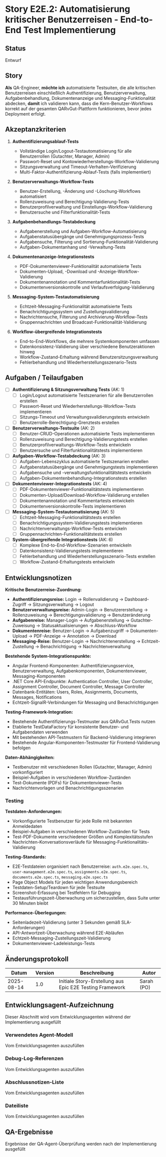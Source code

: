 # Story E2E.2: Automatisierung kritischer Benutzerreisen - End-to-End Test Implementierung

## Status

Entwurf

## Story

**Als** QA-Engineer,
**möchte ich** automatisierte Testsuiten, die alle kritischen Benutzerreisen einschließlich Authentifizierung, Benutzerverwaltung, Aufgabenbehandlung, Dokumentenanzeige und Messaging-Funktionalität abdecken,
**damit** ich validieren kann, dass die Kern-Benutzer-Workflows korrekt auf der gesamten QARvGut-Plattform funktionieren, bevor jedes Deployment erfolgt.

## Akzeptanzkriterien

1. **Authentifizierungsablauf-Tests**
   - Vollständige Login/Logout-Testautomatisierung für alle Benutzerrollen (Gutachter, Manager, Admin)
   - Passwort-Reset und Kontowiederherstellungs-Workflow-Validierung
   - Sitzungsverwaltung und Timeout-Verhalten-Verifizierung
   - Multi-Faktor-Authentifizierung-Ablauf-Tests (falls implementiert)

2. **Benutzerverwaltungs-Workflow-Tests**
   - Benutzer-Erstellung, -Änderung und -Löschung-Workflows automatisiert
   - Rollenzuweisung und Berechtigung-Validierung-Tests
   - Benutzerprofilverwaltung und Einstellungs-Workflow-Validierung
   - Benutzersuche und Filterfunktionalität-Tests

3. **Aufgabenbehandlungs-Testabdeckung**
   - Aufgabenerstellung und Aufgaben-Workflow-Automatisierung
   - Aufgabenstatusübergänge und Genehmigungsprozess-Tests
   - Aufgabensuche, Filterung und Sortierung-Funktionalität-Validierung
   - Aufgaben-Dokumentanhang und -Verwaltung-Tests

4. **Dokumentenanzeige-Integrationstests**
   - PDF-Dokumentenviewer-Funktionalität automatisierte Tests
   - Dokumenten-Upload, -Download und -Anzeige-Workflow-Validierung
   - Dokumentenannotation und Kommentarfunktionalität-Tests
   - Dokumentenversionskontrolle und Verlaufsverfolgung-Validierung

5. **Messaging-System-Testautomatisierung**
   - Echtzeit-Messaging-Funktionalität automatisierte Tests
   - Benachrichtigungssystem und Zustellungsvalidierung
   - Nachrichtensuche, Filterung und Archivierung-Workflow-Tests
   - Gruppennachrichten und Broadcast-Funktionalität-Validierung

6. **Workflow-übergreifende Integrationstests**
   - End-to-End-Workflows, die mehrere Systemkomponenten umfassen
   - Datenkonsistenz-Validierung über verschiedene Benutzeraktionen hinweg
   - Workflow-Zustand-Erhaltung während Benutzersitzungsverwaltung
   - Fehlerbehandlung und Wiederherstellungsszenario-Tests

## Aufgaben / Teilaufgaben

- [ ] **Authentifizierung & Sitzungsverwaltung Tests** (AK: 1)
  - [ ] Login/Logout automatisierte Testszenarien für alle Benutzerrollen erstellen
  - [ ] Passwort-Reset und Wiederherstellungs-Workflow-Tests implementieren
  - [ ] Sitzungs-Timeout und Verwaltungsvalidierungstests entwickeln
  - [ ] Benutzerrolle-Berechtigung-Grenztests erstellen

- [ ] **Benutzerverwaltungs-Testsuite** (AK: 2)
  - [ ] Benutzer-CRUD-Operationen automatisierte Tests implementieren
  - [ ] Rollenzuweisung und Berechtigung-Validierungstests erstellen
  - [ ] Benutzerprofilverwaltungs-Workflow-Tests entwickeln
  - [ ] Benutzersuche und Filterfunktionalitätstests implementieren

- [ ] **Aufgaben-Workflow-Testabdeckung** (AK: 3)
  - [ ] Aufgaben-Lebenszyklus automatisierte Testszenarien erstellen
  - [ ] Aufgabenstatusübergänge und Genehmigungstests implementieren
  - [ ] Aufgabensuche und -verwaltungsfunktionalitätstests entwickeln
  - [ ] Aufgaben-Dokumentenbehandlung-Integrationstests erstellen

- [ ] **Dokumentenviewer-Integrationstests** (AK: 4)
  - [ ] PDF-Dokumentenviewer-Funktionalitätstests implementieren
  - [ ] Dokumenten-Upload/Download-Workflow-Validierung erstellen
  - [ ] Dokumentenannotation und Kommentartests entwickeln
  - [ ] Dokumentenversionskontrolle-Tests implementieren

- [ ] **Messaging-System-Testautomatisierung** (AK: 5)
  - [ ] Echtzeit-Messaging-Funktionalitätstests erstellen
  - [ ] Benachrichtigungssystem-Validierungstests implementieren
  - [ ] Nachrichtenverwaltungs-Workflow-Tests entwickeln
  - [ ] Gruppennachrichten-Funktionalitätstests erstellen

- [ ] **System-übergreifende Integrationstests** (AK: 6)
  - [ ] Komplexe End-to-End-Workflow-Szenarien entwickeln
  - [ ] Datenkonsistenz-Validierungstests implementieren
  - [ ] Fehlerbehandlung und Wiederherstellungsszenario-Tests erstellen
  - [ ] Workflow-Zustand-Erhaltungstests entwickeln

## Entwicklungsnotizen

**Kritische Benutzerreise-Zuordnung:**

- **Authentifizierungsreise:** Login → Rollenvalidierung → Dashboard-Zugriff → Sitzungsverwaltung → Logout
- **Benutzerverwaltungsreise:** Admin-Login → Benutzererstellung → Rollenzuweisung → Berechtigungsvalidierung → Benutzeränderung
- **Aufgabenreise:** Manager-Login → Aufgabenerstellung → Gutachter-Zuweisung → Statusaktualisierungen → Abschluss-Workflow
- **Dokumentenreise:** Benutzer-Login → Aufgabenzugriff → Dokumenten-Upload → PDF-Anzeige → Annotation → Download
- **Messaging-Reise:** Benutzer-Login → Nachrichtenerstellung → Echtzeit-Zustellung → Benachrichtigung → Nachrichtenverwaltung

**Bestehende System-Integrationspunkte:**

- Angular Frontend-Komponenten: Authentifizierungsservice, Benutzerverwaltung, Aufgabenkomponenten, Dokumentenviewer, Messaging-Komponenten
- .NET Core API-Endpunkte: Authentication Controller, User Controller, Assignment Controller, Document Controller, Message Controller
- Datenbank-Entitäten: Users, Roles, Assignments, Documents, Messages, Notifications
- Echtzeit-SignalR-Verbindungen für Messaging und Benachrichtigungen

**Testing-Framework-Integration:**

- Bestehende Authentifizierungs-Testmuster aus QARvGut.Tests nutzen
- Etablierte TestDataFactory für konsistente Benutzer- und Aufgabendaten verwenden
- Mit bestehenden API-Testmustern für Backend-Validierung integrieren
- Bestehende Angular-Komponenten-Testmuster für Frontend-Validierung befolgen

**Daten-Abhängigkeiten:**

- Testbenutzer mit verschiedenen Rollen (Gutachter, Manager, Admin) vorkonfiguriert
- Beispiel-Aufgaben in verschiedenen Workflow-Zuständen
- Test-Dokumente (PDFs) für Dokumentenviewer-Tests
- Nachrichtenvorlagen und Benachrichtigungsszenarien

### Testing

**Testdaten-Anforderungen:**

- Vorkonfigurierte Testbenutzer für jede Rolle mit bekannten Anmeldedaten
- Beispiel-Aufgaben in verschiedenen Workflow-Zuständen für Tests
- Test-PDF-Dokumente verschiedener Größen und Komplexitätsstufen
- Nachrichten-Konversationsverläufe für Messaging-Funktionalitäts-Validierung

**Testing-Standards:**

- E2E-Testdateien organisiert nach Benutzerreise: `auth.e2e.spec.ts`, `user-management.e2e.spec.ts`, `assignments.e2e.spec.ts`, `documents.e2e.spec.ts`, `messaging.e2e.spec.ts`
- Page Object Models für jeden wichtigen Anwendungsbereich
- Testdaten-Setup/Teardown für jede Testsuite
- Screenshot-Erfassung bei Testfehlern für Debugging
- Testausführungszeit-Überwachung um sicherzustellen, dass Suite unter 30 Minuten bleibt

**Performance-Überlegungen:**

- Seitenladezeit-Validierung (unter 3 Sekunden gemäß SLA-Anforderungen)
- API-Antwortzeit-Überwachung während E2E-Abläufen
- Echtzeit-Messaging-Zustellungszeit-Validierung
- Dokumentenviewer-Ladeleistungs-Tests

## Änderungsprotokoll

| Datum | Version | Beschreibung | Autor |
|-------|---------|--------------|-------|
| 2025-08-14 | 1.0 | Initiale Story-Erstellung aus Epic E2E Testing Framework | Sarah (PO) |

## Entwicklungsagent-Aufzeichnung

Dieser Abschnitt wird vom Entwicklungsagenten während der Implementierung ausgefüllt

### Verwendetes Agent-Modell

Vom Entwicklungsagenten auszufüllen

### Debug-Log-Referenzen

Vom Entwicklungsagenten auszufüllen

### Abschlussnotizen-Liste

Vom Entwicklungsagenten auszufüllen

### Dateiliste

Vom Entwicklungsagenten auszufüllen

## QA-Ergebnisse

Ergebnisse der QA-Agent-Überprüfung werden nach der Implementierung ausgefüllt
